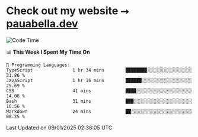 # Check out my website ⭢ [pauabella.dev](https://pauabella.dev)

<!--START_SECTION:waka-->
![Code Time](http://img.shields.io/badge/Code%20Time-3%2C998%20hrs%2032%20mins-blue)

📊 **This Week I Spent My Time On** 

```text
💬 Programming Languages: 
TypeScript               1 hr 34 mins        ████████░░░░░░░░░░░░░░░░░   31.86 % 
JavaScript               1 hr 16 mins        ██████░░░░░░░░░░░░░░░░░░░   25.69 % 
CSS                      41 mins             ████░░░░░░░░░░░░░░░░░░░░░   14.08 % 
Bash                     31 mins             ███░░░░░░░░░░░░░░░░░░░░░░   10.56 % 
Markdown                 24 mins             ██░░░░░░░░░░░░░░░░░░░░░░░   08.25 % 
```


 Last Updated on 09/01/2025 02:38:05 UTC
<!--END_SECTION:waka-->
